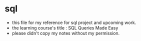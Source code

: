 # sql
- this file for my reference for sql project and upcoming work. 
- the learning course's title : SQL Queries Made Easy
- please didn't copy my notes without my permission.
